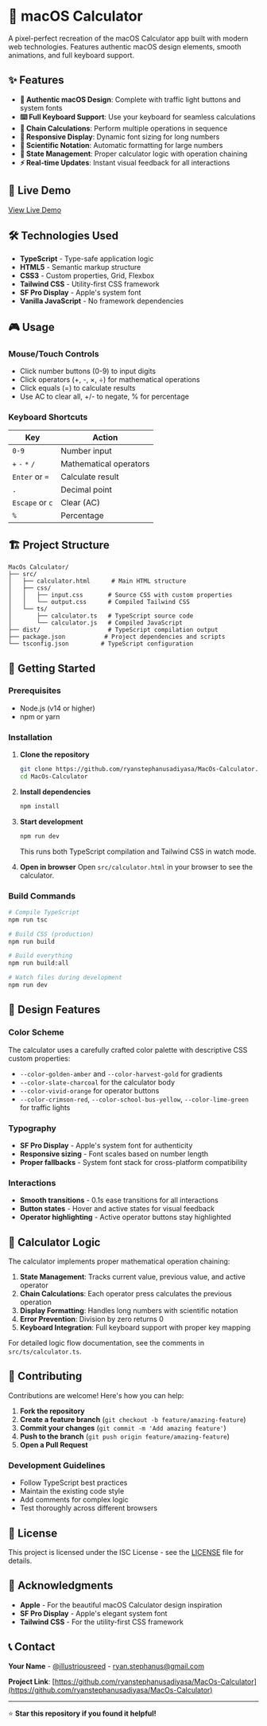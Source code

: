 # 🧮 macOS Calculator

A pixel-perfect recreation of the macOS Calculator app built with modern web technologies. Features authentic macOS design elements, smooth animations, and full keyboard support.

## ✨ Features

- **🎨 Authentic macOS Design**: Complete with traffic light buttons and system fonts
- **⌨️ Full Keyboard Support**: Use your keyboard for seamless calculations
- **🔗 Chain Calculations**: Perform multiple operations in sequence
- **📱 Responsive Display**: Dynamic font sizing for long numbers
- **🎯 Scientific Notation**: Automatic formatting for large numbers
- **🔄 State Management**: Proper calculator logic with operation chaining
- **⚡ Real-time Updates**: Instant visual feedback for all interactions

## 🚀 Live Demo

[View Live Demo](https://ryanstephanusadiyasa.github.io/MacOs-Calculator)

## 🛠️ Technologies Used

- **TypeScript** - Type-safe application logic
- **HTML5** - Semantic markup structure
- **CSS3** - Custom properties, Grid, Flexbox
- **Tailwind CSS** - Utility-first CSS framework
- **SF Pro Display** - Apple's system font
- **Vanilla JavaScript** - No framework dependencies

## 🎮 Usage

### Mouse/Touch Controls
- Click number buttons (0-9) to input digits
- Click operators (+, -, ×, ÷) for mathematical operations
- Click equals (=) to calculate results
- Use AC to clear all, +/- to negate, % for percentage

### Keyboard Shortcuts
| Key | Action |
|-----|--------|
| `0-9` | Number input |
| `+` `-` `*` `/` | Mathematical operators |
| `Enter` or `=` | Calculate result |
| `.` | Decimal point |
| `Escape` or `c` | Clear (AC) |
| `%` | Percentage |

## 🏗️ Project Structure

```
MacOs Calculator/
├── src/
│   ├── calculator.html      # Main HTML structure
│   ├── css/
│   │   ├── input.css       # Source CSS with custom properties
│   │   └── output.css      # Compiled Tailwind CSS
│   └── ts/
│       ├── calculator.ts   # TypeScript source code
│       └── calculator.js   # Compiled JavaScript
├── dist/                   # TypeScript compilation output
├── package.json           # Project dependencies and scripts
└── tsconfig.json         # TypeScript configuration
```

## 🚦 Getting Started

### Prerequisites
- Node.js (v14 or higher)
- npm or yarn

### Installation

1. **Clone the repository**
   ```bash
   git clone https://github.com/ryanstephanusadiyasa/MacOs-Calculator.git
   cd MacOs-Calculator
   ```

2. **Install dependencies**
   ```bash
   npm install
   ```

3. **Start development**
   ```bash
   npm run dev
   ```
   This runs both TypeScript compilation and Tailwind CSS in watch mode.

4. **Open in browser**
   Open `src/calculator.html` in your browser to see the calculator.

### Build Commands

```bash
# Compile TypeScript
npm run tsc

# Build CSS (production)
npm run build

# Build everything
npm run build:all

# Watch files during development
npm run dev
```

## 🎨 Design Features

### Color Scheme
The calculator uses a carefully crafted color palette with descriptive CSS custom properties:
- `--color-golden-amber` and `--color-harvest-gold` for gradients
- `--color-slate-charcoal` for the calculator body
- `--color-vivid-orange` for operator buttons
- `--color-crimson-red`, `--color-school-bus-yellow`, `--color-lime-green` for traffic lights

### Typography
- **SF Pro Display** - Apple's system font for authenticity
- **Responsive sizing** - Font scales based on number length
- **Proper fallbacks** - System font stack for cross-platform compatibility

### Interactions
- **Smooth transitions** - 0.1s ease transitions for all interactions
- **Button states** - Hover and active states for visual feedback
- **Operator highlighting** - Active operator buttons stay highlighted

## 🧮 Calculator Logic

The calculator implements proper mathematical operation chaining:

1. **State Management**: Tracks current value, previous value, and active operator
2. **Chain Calculations**: Each operator press calculates the previous operation
3. **Display Formatting**: Handles long numbers with scientific notation
4. **Error Prevention**: Division by zero returns 0
5. **Keyboard Integration**: Full keyboard support with proper key mapping

For detailed logic flow documentation, see the comments in `src/ts/calculator.ts`.

## 🤝 Contributing

Contributions are welcome! Here's how you can help:

1. **Fork the repository**
2. **Create a feature branch** (`git checkout -b feature/amazing-feature`)
3. **Commit your changes** (`git commit -m 'Add amazing feature'`)
4. **Push to the branch** (`git push origin feature/amazing-feature`)
5. **Open a Pull Request**

### Development Guidelines
- Follow TypeScript best practices
- Maintain the existing code style
- Add comments for complex logic
- Test thoroughly across different browsers

## 📝 License

This project is licensed under the ISC License - see the [LICENSE](LICENSE) file for details.

## 🙏 Acknowledgments

- **Apple** - For the beautiful macOS Calculator design inspiration
- **SF Pro Display** - Apple's elegant system font
- **Tailwind CSS** - For the utility-first CSS framework

## 📞 Contact

**Your Name** - [@illustriousreed](https://x.com/illustriousreed) - ryan.stephanus@gmail.com

**Project Link**: [https://github.com/ryanstephanusadiyasa/MacOs-Calculator](https://github.com/ryanstephanusadiyasa/MacOs-Calculator)

---

⭐ **Star this repository if you found it helpful!**